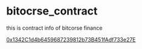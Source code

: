 # bitocrse_contract
this is contract info of bitcorse finance

[0x1342C1d4b6459687239812b73B451fAdf733e27E](https://bscscan.com/address/0x1342C1d4b6459687239812b73B451fAdf733e27E)
